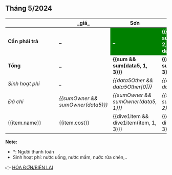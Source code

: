 ## Tháng 5/2024

<table>
    <thead>
        <th>&emsp;&emsp;&emsp;&emsp;&emsp;&emsp;&emsp;&emsp;&emsp;</th>
        <th>_giá_</th>
        <th>Sơn</th>
        <th>Cảnh</th>
        <th>Luân</th>
    </thead>
    <tbody>
        <tr>
            <td><b>Cần phải trả</b></td>
            <td><b>_</b></td>
            <td style="background: green; color: white;"><b>_</b></td>
            <td style="background: green; color: white;"><b>{{sumToPaid && sumToPaid(data5, 2, 3, data5Other)}}</b></td>
            <td style="background: green; color: white;"><b>{{sumToPaid && sumToPaid(data5, 3, 3, data5Other)}}</b></td>
        </tr>
        <tr>
            <td><b>Tổng</b></td>
            <td><b>_</b></td>
            <td><b>{{sum && sum(data5, 1, 3)}}</b></td>
            <td><b>{{sum && sum(data5, 2, 3)}}</b></td>
            <td><b>{{sum && sum(data5, 3, 3)}}</b></td>
        </tr>
        <tr>
            <td><i>Sinh hoạt phí</i></td>
            <td><i>_</i></td>
            <td><i>{{data5Other && data5Other[0]}}</i></td>
            <td><i>{{data5Other && data5Other[1]}}</i></td>
            <td><i>{{data5Other && data5Other[2]}}</i></td>
        </tr>
        <tr>
            <td><i>Đã chi</i></td>
            <td><i>{{sumOwner && sumOwner(data5)}}</i></td>
            <td><i>{{sumOwner && sumOwner(data5, 1)}}</i></td>
            <td><i>{{sumOwner && sumOwner(data5, 2)}}</i></td>
            <td><i>{{sumOwner && sumOwner(data5, 3)}}</i></td>
        </tr>
        <tr v-for="item in data5">
            <td>{{item.name}}</td>
            <td>{{item.cost}}</td>
            <td>{{dive1item && dive1item(item, 1, 3)}}</td>
            <td>{{dive1item && dive1item(item, 2, 3)}}</td>
            <td>{{dive1item && dive1item(item, 3, 3)}}</td>
        </tr>
    </tbody>
</table>

**Note:**
- *: Người thanh toán
- Sinh hoạt phí: nước uống, nước mắm, nước rửa chén,..

:point_right: [HÓA ĐƠN/BIÊN LAI](/bills-2024/may/t5-2024.md)
